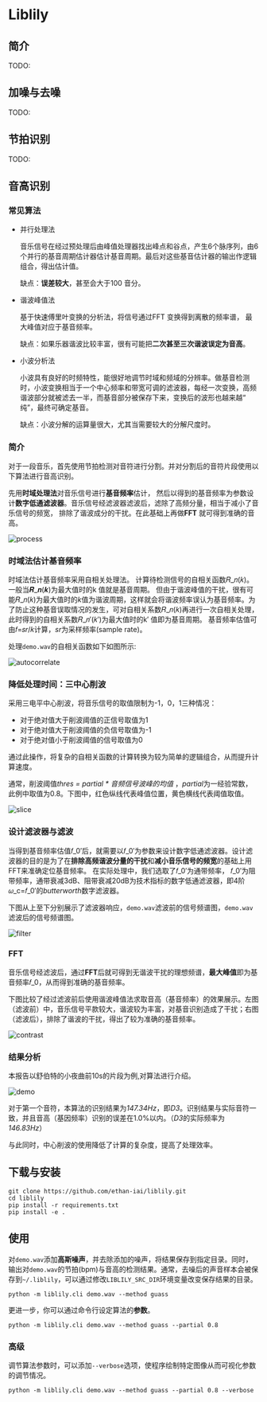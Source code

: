 # Liblily 

## 简介

TODO:

## 加噪与去噪

TODO:

## 节拍识别

TODO:

## 音高识别
### 常见算法
- 并行处理法

    音乐信号在经过预处理后由峰值处理器找出峰点和谷点，产生6个脉序列，由6个并行的基音周期估计器估计基音周期。最后对这些基音估计器的输出作逻辑组合，得出估计值。

    缺点：**误差较大**，甚至会大于100 音分。

- 谐波峰值法

    基于快速傅里叶变换的分析法，将信号通过FFT 变换得到离散的频率谱， 最大峰值对应于基音频率。
    
    缺点：如果乐器谐波比较丰富，很有可能把**二次甚至三次谐波误定为音高**。

- 小波分析法

    小波具有良好的时频特性，能很好地调节时域和频域的分辨率。做基音检测时，小波变换相当于一个中心频率和带宽可调的滤波器，每经一次变换，高频谐波部分就被滤去一半，而基音部分被保存下来，变换后的波形也越来越“ 纯”，最终可确定基音。

    缺点：小波分解的运算量很大，尤其当需要较大的分解尺度时。


### 简介

对于一段音乐，首先使用节拍检测对音符进行分割。并对分割后的音符片段使用以下算法进行音高识别。

先用**时域处理法**对音乐信号进行**基音频率**估计， 然后以得到的基音频率为参数设计**数字低通滤波器**。音乐信号经滤波器滤波后，滤除了高频分量，相当于减小了音乐信号的频宽， 排除了谐波成分的干扰。在此基础上再做**FFT** 就可得到准确的音高。

![process](https://github.com/ethan-iai/liblily/blob/master/images/process.png)

### 时域法估计基音频率

时域法估计基音频率采用自相关处理法。
计算待检测信号的自相关函数𝑅_𝑛(𝑘)。一般当𝑹_𝒏(𝒌)为最大值时的k 值就是基音周期。
但由于谐波峰值的干扰，很有可能𝑅_𝑛(𝑘)为最大值时的*k*值为谐波周期，这样就会将谐波频率误认为基音频率。为了防止这种基音误取情况的发生，可对自相关系数𝑅_𝑛(𝑘)再进行一次自相关处理，此时得到的自相关系数𝑅_𝑛′(𝑘′)为最大值时的k′ 值即为基音周期。
基音频率估值可由𝑓=𝑠𝑟/𝑘计算，*sr*为采样频率(sample rate)。

处理`demo.wav`的自相关函数如下如图所示:

![autocorrelate](https://github.com/ethan-iai/liblily/blob/master/images/autocorrelate.jpg)

### 降低处理时间：三中心削波

采用三电平中心削波，将音乐信号的取值限制为-1，0，1三种情况：

- 对于绝对值大于削波阈值的正信号取值为1
- 对于绝对值大于削波阈值的负信号取值为-1
- 对于绝对值小于削波阈值的信号取值为0

通过此操作，将复杂的自相关函数的计算转换为较为简单的逻辑组合，从而提升计算速度。

通常，削波阈值*thres = partial * 音频信号波峰的均值* ，*partial*为一经验常数，此例中取值为0.8。下图中，红色纵线代表峰值位置，黄色横线代表阈值取值。

![slice](https://github.com/ethan-iai/liblily/blob/master/images/slice.jpg)

### 设计滤波器与滤波
当得到基音频率估值𝑓_0′后，就需要以𝑓_0′为参数来设计数字低通滤波器。设计滤波器的目的是为了在**排除高频谐波分量的干扰**和**减小音乐信号的频宽**的基础上用FFT来准确定位基音频率。
在实际处理中，我们选取了𝑓_0′为通带频率， 𝑓_0′为阻带频率，通带衰减3dB、阻带衰减20dB为技术指标的数字低通滤波器，即4阶𝜔_c=𝑓_0′的*butterworth*数字滤波器。

下图从上至下分别展示了滤波器响应，`demo.wav`滤波前的信号频谱图，`demo.wav`滤波后的信号频谱图。

![filter](https://github.com/ethan-iai/liblily/blob/master/images/filter.jpg)

### FFT

音乐信号经滤波后，通过**FFT**后就可得到无谐波干扰的理想频谱，**最大峰值**即为基音频率𝑓_0，从而得到准确的基音频率。

下图比较了经过滤波前后使用谐波峰值法求取音高（基音频率）的效果展示。左图（滤波前）中，音乐信号平款较大，谐波较为丰富，对基音识别造成了干扰；右图（滤波后），排除了谐波的干扰，得出了较为准确的基音频率。

![contrast](https://github.com/ethan-iai/liblily/blob/master/images/contrast.jpg)

### 结果分析

本报告以舒伯特的小夜曲前10s的片段为例,对算法进行介绍。

![demo](https://github.com/ethan-iai/liblily/blob/master/images/demo.png)

对于第一个音符，本算法的识别结果为*147.34Hz*，即*D3*。识别结果与实际音符一致，并且音高（基因频率）识别的误差在1.0%以内。（*D3*的实际频率为*146.83Hz*）

与此同时，中心削波的使用降低了计算的复杂度，提高了处理效率。
## 下载与安装
```shell
git clone https://github.com/ethan-iai/liblily.git
cd liblily
pip install -r requirements.txt
pip install -e .
```

## 使用
对`demo.wav`添加**高斯噪声**，并去除添加的噪声，将结果保存到指定目录。同时，输出对`demo.wav`的节拍(bpm)与音高的检测结果。通常，去噪后的声音样本会被保存到`~/.liblily`，可以通过修改`LIBLILY_SRC_DIR`环境变量改变保存结果的目录。

```shell
python -m liblily.cli demo.wav --method guass 
```

更进一步，你可以通过命令行设定算法的**参数**。

```shell
python -m liblily.cli demo.wav --method guass --partial 0.8
```

### 高级
调节算法参数时，可以添加`--verbose`选项，使程序绘制特定图像从而可视化参数的调节情况。

```shell
python -m liblily.cli demo.wav --method guass --partial 0.8 --verbose
```
